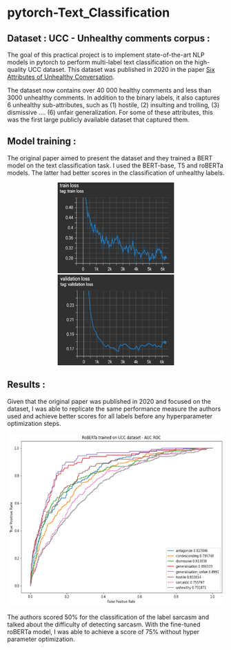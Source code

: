 # pytorch-Text_Classification

## Dataset : UCC - Unhealthy comments corpus :
The goal of this practical project is to implement state-of-the-art NLP models in pytorch to perform multi-label text classification on the high-quality UCC dataset. This dataset was published in 2020 in the paper [Six Attributes of Unhealthy Conversation](https://arxiv.org/abs/2010.07410). 

The dataset now contains over 40 000 healthy comments and less than 3000 unhealthy comments. In addition to the binary labels, it also captures 6 unhealthy sub-attributes, such as (1) hostile, (2) insulting and trolling, (3) dismissive .... (6) unfair generalization. For some of these attributes, this was the first large publicly available dataset that captured them.

## Model training :
The original paper aimed to present the dataset and they trained a BERT model on the text classification task. I used the BERT-base, T5 and roBERTa models. The latter had better scores in the classification of unhealthy labels.

<p align="center">
<img src="https://github.com/aymanemoataz/pytorch-Text_Classification/blob/main/images/train.png" width="270px" height="210px">
<img src="https://github.com/aymanemoataz/pytorch-Text_Classification/blob/main/images/validation.png" width="270px" height="210px">
</p>



## Results :
Given that the original paper was published in 2020 and focused on the dataset, I was able to replicate the same performance measure the authors used and achieve better scores for all labels before any hyperparameter optimization steps.

<p align="center">
<img src="https://github.com/aymanemoataz/pytorch-Text_Classification/blob/main/images/scores.png" width="500px" height="400px">
</p>

The authors scored 50% for the classification of the label sarcasm and talked about the difficulty of detecting sarcasm. With the fine-tuned roBERTa model, I was able to achieve a score of 75% without hyper parameter optimization.

